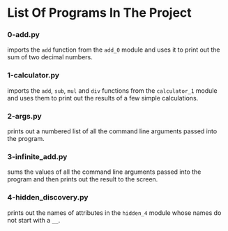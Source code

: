 # List Of Programs In The Project

### 0-add.py
imports the `add` function from the `add_0` module and uses it to print out the sum of two decimal numbers.

### 1-calculator.py
imports the `add`, `sub`, `mul` and `div` functions from the `calculator_1` module and uses them to print out the results of a few simple calculations.

### 2-args.py
prints out a numbered list of all the command line arguments passed into the program.

### 3-infinite_add.py
sums the values of all the command line arguments passed into the program and then prints out the result to the screen.

### 4-hidden_discovery.py
prints out the names of attributes in the `hidden_4` module whose names do not start with a `__`.   
